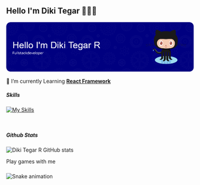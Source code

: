 ## Hello I'm Diki Tegar 👨‍🚀👋

![Diki Tegar](img/github-header-image.png)

<!--
**DikiTegar23/DikiTegar23** is a ✨ _special_ ✨ repository because its `README.md` (this file) appears on your GitHub profile.

Here are some ideas to get you started:

- 🔭 I’m currently working on ...
- 🌱 I’m currently learning ...
- 👯 I’m looking to collaborate on ...
- 🤔 I’m looking for help with ...
- 💬 Ask me about ...
- 📫 How to reach me: ...
- 😄 Pronouns: ...
- ⚡ Fun fact: ...
-->

🌱 I’m currently Learning [**React Framework**](https://react.dev/)
<br>

##### Skills
[![My Skills](https://skillicons.dev/icons?i=html,css,javascript,nodejs,express,tailwind,react,figma&theme=light&perline=4)](https://skillicons.dev)


<br>

##### Github Stats
![Diki Tegar R GitHub stats](https://github-readme-stats.vercel.app/api?username=DikiTegar23&show_icons=true&theme=transparent)


<p align="left">Play games with me</p>

###

<img src="https://raw.githubusercontent.com/DikiTegar23/DikiTegar23/output/snake.svg" alt="Snake animation" />

###